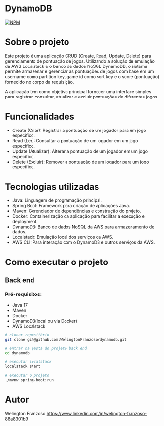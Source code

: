 # DynamoDB
[![NPM](https://img.shields.io/npm/l/react)](https://github.com/WelingtonFranzoso/franzoso-agregador-de-investimentos/blob/main/LICENSE) 

# Sobre o projeto

Este projeto é uma aplicação CRUD (Create, Read, Update, Delete) para gerenciamento de pontuação de jogos. Utilizando a solução de emulação da AWS Localstack e o banco de dados NoSQL DynamoDB, o sistema permite armazenar e gerenciar as pontuações de jogos com base em um username como partition key, game id como sort key e o score (pontuação) fornecido no corpo da requisição.

A aplicação tem como objetivo principal fornecer uma interface simples para registrar, consultar, atualizar e excluir pontuações de diferentes jogos.

# Funcionalidades
- Create (Criar): Registrar a pontuação de um jogador para um jogo específico.
- Read (Ler): Consultar a pontuação de um jogador em um jogo específico.
- Update (Atualizar): Alterar a pontuação de um jogador em um jogo específico.
- Delete (Excluir): Remover a pontuação de um jogador para um jogo específico.

# Tecnologias utilizadas
- Java: Linguagem de programação principal.
- Spring Boot: Framework para criação de aplicações Java.
- Maven: Gerenciador de dependências e construção do projeto.
- Docker: Containerização da aplicação para facilitar a execução e deployment.
- DynamoDB: Banco de dados NoSQL da AWS para armazenamento de dados.
- Localstack: Emulação local dos serviços da AWS.
- AWS CLI: Para interação com o DynamoDB e outros serviços da AWS.

# Como executar o projeto

## Back end
### Pré-requisitos: 
- Java 17
- Maven
- Docker
- DynamoDB(local ou via Docker)
- AWS Localstack

```bash
# clonar repositório
git clone git@github.com:WelingtonFranzoso/dynamodb.git

# entrar na pasta do projeto back end
cd dynamodb

# executar localstack
localstack start

# executar o projeto
./mvnw spring-boot:run
```

# Autor

Welington Franzoso
https://www.linkedin.com/in/welington-franzoso-88a8301b9
